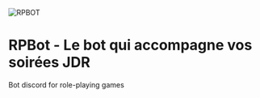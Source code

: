 ![RPBOT](https://github.com/user-attachments/assets/86d21cd0-265d-4369-8bf3-8231c859c198)
# RPBot - Le bot qui accompagne vos soirées JDR 

Bot discord for role-playing games 

